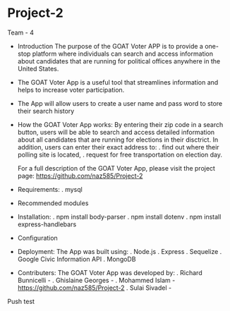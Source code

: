 # Project-2
Team - 4
 * Introduction
    The purpose of the GOAT Voter APP is to provide a one-stop platform where individuals
    can search and access information about candidates that are running for political offices anywhere in the United States.

*   The GOAT Voter App is a useful tool that streamlines information and helps to increase voter participation.

*   The App will allow users to create a user name and pass word to store their search history

*   How the GOAT Voter App works:
    By entering their zip code in a search button, users will be able to search and access detailed information about all candidates that are running for elections in their disctrict. 
    In addition, users can enter their exact address to:
     . find out where their polling site is located, 
     . request for free transportation on election day.

    For a full description of the GOAT Voter App, please visit the project page:
    https://github.com/naz585/Project-2

 * Requirements:
   . mysql
   
 * Recommended modules
 * Installation:
   . npm install body-parser
   . npm install dotenv
   . npm install express-handlebars


 * Configuration

 * Deployment:
   The App was built using: 
   . Node.js
   . Express
   . Sequelize
   . Google Civic Information API 
   . MongoDB 

 * Contributers:
   The GOAT Voter App was developed by:
   . Richard Bunnicelli -
   . Ghislaine Georges - 
   . Mohammed Islam - https://github.com/naz585/Project-2
   . Sulai Sivadel -
   

Push test
